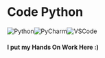 <h1 align="left">Code Python</h1>

<div align="left">
<img alt="Python" src="https://img.shields.io/badge/Python-FFD43B?style=for-the-badge&logo=python&logoColor=darkgreen" /><img alt="PyCharm" src="https://img.shields.io/badge/PyCharm-000000.svg?&style=for-the-badge&logo=PyCharm&logoColor=white" /><img alt="VSCode" src="https://img.shields.io/badge/Visual_Studio_Code-0078D4?style=for-the-badge&logo=visual%20studio%20code&logoColor=white" />
</div> 

#### I put my Hands On Work Here :)
